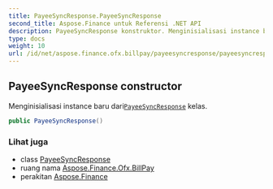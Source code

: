 ```yaml
---
title: PayeeSyncResponse.PayeeSyncResponse
second_title: Aspose.Finance untuk Referensi .NET API
description: PayeeSyncResponse konstruktor. Menginisialisasi instance baru dariPayeeSyncResponse kelas.
type: docs
weight: 10
url: /id/net/aspose.finance.ofx.billpay/payeesyncresponse/payeesyncresponse/
---
```

## PayeeSyncResponse constructor

Menginisialisasi instance baru dari[`PayeeSyncResponse`](../) kelas.

```csharp
public PayeeSyncResponse()
```

### Lihat juga

* class [PayeeSyncResponse](../)
* ruang nama [Aspose.Finance.Ofx.BillPay](../../payeesyncresponse/)
* perakitan [Aspose.Finance](../../../)


